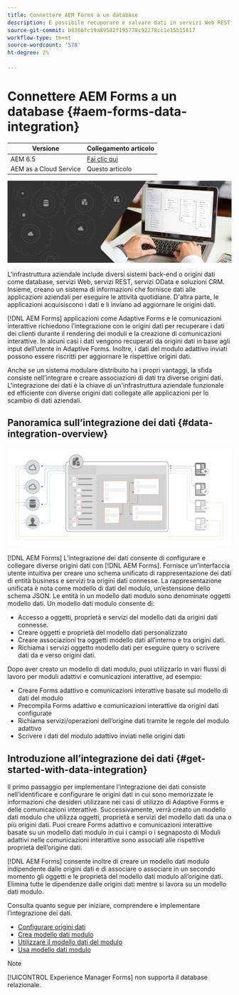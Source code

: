 ```yaml
---
title: Connettere AEM Forms a un database
description: È possibile recuperare e salvare dati in servizi Web RESTful, servizi Web basati su SOAP e servizi OData da [!DNL AEM Forms] as a Cloud Service. Il servizio fornisce uno strumento dedicato per recuperare, testare, convalidare e inviare dati a vari tipi di origini dati.
source-git-commit: b8366fc19a89582f195778c92278cc1e15b15617
workflow-type: tm+mt
source-wordcount: '570'
ht-degree: 2%

---
```


# Connettere AEM Forms a un database {#aem-forms-data-integration}

| Versione | Collegamento articolo |
| -------- | ---------------------------- |
| AEM 6.5 | [Fai clic qui](https://experienceleague.adobe.com/docs/experience-manager-65/forms/form-data-model/data-integration.html) |
| AEM as a Cloud Service | Questo articolo |


![Integrazione dei dati](do-not-localize/data-integeration.png)

L&#39;infrastruttura aziendale include diversi sistemi back-end o origini dati come database, servizi Web, servizi REST, servizi OData e soluzioni CRM. Insieme, creano un sistema di informazioni che fornisce dati alle applicazioni aziendali per eseguire le attività quotidiane. D&#39;altra parte, le applicazioni acquisiscono i dati e li inviano ad aggiornare le origini dati.

[!DNL AEM Forms] applicazioni come Adaptive Forms e le comunicazioni interattive richiedono l’integrazione con le origini dati per recuperare i dati dei clienti durante il rendering dei moduli e la creazione di comunicazioni interattive. In alcuni casi i dati vengono recuperati da origini dati in base agli input dell’utente in Adaptive Forms. Inoltre, i dati del modulo adattivo inviati possono essere riscritti per aggiornare le rispettive origini dati.

Anche se un sistema modulare distribuito ha i propri vantaggi, la sfida consiste nell’integrare e creare associazioni di dati tra diverse origini dati. L&#39;integrazione dei dati è la chiave di un&#39;infrastruttura aziendale funzionale ed efficiente con diverse origini dati collegate alle applicazioni per lo scambio di dati aziendali.

## Panoramica sull’integrazione dei dati {#data-integration-overview}

![aem-forms-data-integer](assets/aem-forms-data-integeration.png)

[!DNL AEM Forms] L’integrazione dei dati consente di configurare e collegare diverse origini dati con [!DNL AEM Forms]. Fornisce un’interfaccia utente intuitiva per creare uno schema unificato di rappresentazione dei dati di entità business e servizi tra origini dati connesse. La rappresentazione unificata è nota come modello di dati del modulo, un’estensione dello schema JSON. Le entità in un modello dati modulo sono denominate oggetti modello dati. Un modello dati modulo consente di:

* Accesso a oggetti, proprietà e servizi del modello dati da origini dati connesse.
* Creare oggetti e proprietà del modello dati personalizzato
* Creare associazioni tra oggetti modello dati all’interno e tra origini dati.
* Richiama i servizi oggetto modello dati per eseguire query o scrivere dati da e verso origini dati.

Dopo aver creato un modello di dati modulo, puoi utilizzarlo in vari flussi di lavoro per moduli adattivi e comunicazioni interattive, ad esempio:

* Creare Forms adattivo e comunicazioni interattive basate sul modello di dati del modulo
* Precompila Forms adattivo e comunicazioni interattive da origini dati configurate
* Richiama servizi/operazioni dell’origine dati tramite le regole del modulo adattivo
* Scrivere i dati del modulo adattivo inviati nelle origini dati

## Introduzione all’integrazione dei dati {#get-started-with-data-integration}

Il primo passaggio per implementare l’integrazione dei dati consiste nell’identificare e configurare le origini dati in cui sono memorizzate le informazioni che desideri utilizzare nei casi di utilizzo di Adaptive Forms e delle comunicazioni interattive. Successivamente, verrà creato un modello dati modulo che utilizza oggetti, proprietà e servizi del modello dati da una o più origini dati. Puoi creare Forms adattivo e comunicazioni interattive basate su un modello dati modulo in cui i campi o i segnaposto di Moduli adattivi nelle comunicazioni interattive sono associati alle rispettive proprietà dell’origine dati.

[!DNL AEM Forms] consente inoltre di creare un modello dati modulo indipendente dalle origini dati e di associare o associare in un secondo momento gli oggetti e le proprietà del modello dati modulo all’origine dati. Elimina tutte le dipendenze dalle origini dati mentre si lavora su un modello dati modulo.

Consulta quanto segue per iniziare, comprendere e implementare l’integrazione dei dati.

* [Configurare origini dati](configure-data-sources.md)
* [Crea modello dati modulo](create-form-data-models.md)
* [Utilizzare il modello dati del modulo](work-with-form-data-model.md)
* [Usa modello dati modulo](using-form-data-model.md)

>[!NOTE]
>
>[!UICONTROL Experience Manager Forms] non supporta il database relazionale.
